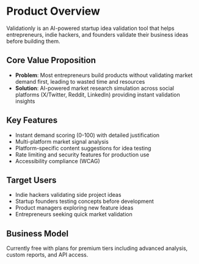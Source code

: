 # Product Overview

Validationly is an AI-powered startup idea validation tool that helps entrepreneurs, indie hackers, and founders validate their business ideas before building them.

## Core Value Proposition
- **Problem**: Most entrepreneurs build products without validating market demand first, leading to wasted time and resources
- **Solution**: AI-powered market research simulation across social platforms (X/Twitter, Reddit, LinkedIn) providing instant validation insights

## Key Features
- Instant demand scoring (0-100) with detailed justification
- Multi-platform market signal analysis
- Platform-specific content suggestions for idea testing
- Rate limiting and security features for production use
- Accessibility compliance (WCAG)

## Target Users
- Indie hackers validating side project ideas
- Startup founders testing concepts before development
- Product managers exploring new feature ideas
- Entrepreneurs seeking quick market validation

## Business Model
Currently free with plans for premium tiers including advanced analysis, custom reports, and API access.